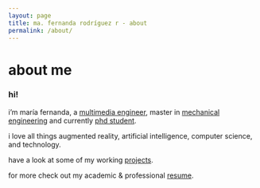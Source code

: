 ```yaml
---
layout: page
title: ma. fernanda rodríguez r - about
permalink: /about/
---
```


# about me

### hi!

i’m maría fernanda, a [multimedia engineer](http://www.umng.edu.co/web/guest/programas-academicos/facultad-ingenieria/pregrados/ingenieria-multimedia), master in [mechanical engineering](https://www.fem.unicamp.br/index.php/pt-br/academico/pos-graduacao) and currently [phd student](http://www.fee.unicamp.br/node/25).

i love all things augmented reality, artificial intelligence, computer science, and technology.

have a look at some of my working [projects]().

for more check out my academic & professional [resume](/assets/resume_mafernandarodriguezr.pdf).
